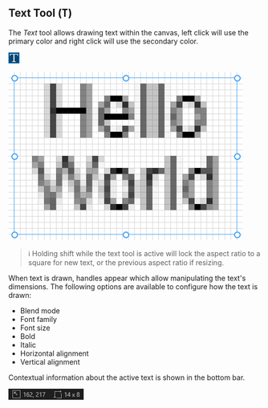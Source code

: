 ## Text Tool (<kbd>T</kbd>)

The _Text_ tool allows drawing text within the canvas, left click will use the primary color and right click will use the secondary color.

![](./images/10-text-tool.png)

![](./images/10-text-tool-usage.png)

> ℹ️ Holding shift while the text tool is active will lock the aspect ratio to a square for new text, or the previous aspect ratio if resizing.

When text is drawn, handles appear which allow manipulating the text's dimensions. The following options are available to configure how the text is drawn:

- Blend mode
- Font family
- Font size
- Bold
- Italic
- Horizontal alignment
- Vertical alignment

Contextual information about the active text is shown in the bottom bar.

![](./images/7-rectangle-tool-usage-status.png)
